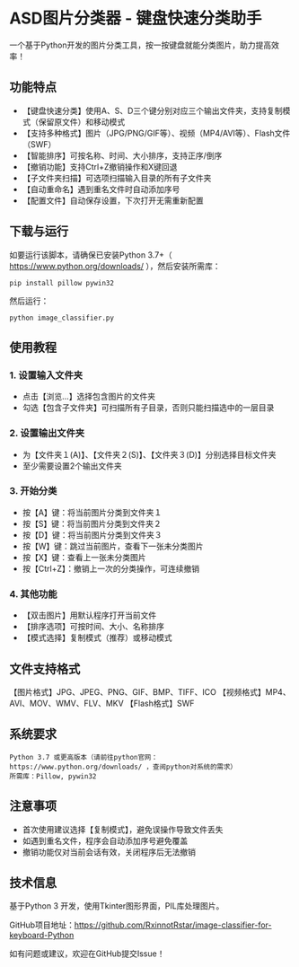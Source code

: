 # ASD图片分类器 - 键盘快速分类助手

一个基于Python开发的图片分类工具，按一按键盘就能分类图片，助力提高效率！

## 功能特点

- 【键盘快速分类】使用A、S、D三个键分别对应三个输出文件夹，支持复制模式（保留原文件）和移动模式
- 【支持多种格式】图片（JPG/PNG/GIF等）、视频（MP4/AVI等）、Flash文件（SWF）
- 【智能排序】可按名称、时间、大小排序，支持正序/倒序
- 【撤销功能】支持Ctrl+Z撤销操作和X键回退
- 【子文件夹扫描】可选项扫描输入目录的所有子文件夹
- 【自动重命名】遇到重名文件时自动添加序号
- 【配置文件】自动保存设置，下次打开无需重新配置

## 下载与运行

如要运行该脚本，请确保已安装Python 3.7+（ https://www.python.org/downloads/ ），然后安装所需库：

```
pip install pillow pywin32
```

然后运行：

```
python image_classifier.py
```

## 使用教程

### 1. 设置输入文件夹
- 点击【浏览...】选择包含图片的文件夹
- 勾选【包含子文件夹】可扫描所有子目录，否则只能扫描选中的一层目录

### 2. 设置输出文件夹
- 为【文件夹１(A)】、【文件夹２(S)】、【文件夹３(D)】分别选择目标文件夹
- 至少需要设置2个输出文件夹

### 3. 开始分类
- 按【A】键：将当前图片分类到文件夹１
- 按【S】键：将当前图片分类到文件夹２  
- 按【D】键：将当前图片分类到文件夹３
- 按【W】键：跳过当前图片，查看下一张未分类图片
- 按【X】键：查看上一张未分类图片
- 按【Ctrl+Z】：撤销上一次的分类操作，可连续撤销

### 4. 其他功能
- 【双击图片】用默认程序打开当前文件
- 【排序选项】可按时间、大小、名称排序
- 【模式选择】复制模式（推荐）或移动模式

## 文件支持格式

【图片格式】JPG、JPEG、PNG、GIF、BMP、TIFF、ICO
【视频格式】MP4、AVI、MOV、WMV、FLV、MKV
【Flash格式】SWF

## 系统要求
    Python 3.7 或更高版本（请前往python官网： https://www.python.org/downloads/ ，查阅python对系统的需求）
    所需库：Pillow, pywin32

## 注意事项

- 首次使用建议选择【复制模式】，避免误操作导致文件丢失
- 如遇到重名文件，程序会自动添加序号避免覆盖
- 撤销功能仅对当前会话有效，关闭程序后无法撤销

## 技术信息

基于Python 3 开发，使用Tkinter图形界面，PIL库处理图片。

GitHub项目地址：https://github.com/RxinnotRstar/image-classifier-for-keyboard-Python

如有问题或建议，欢迎在GitHub提交Issue！
